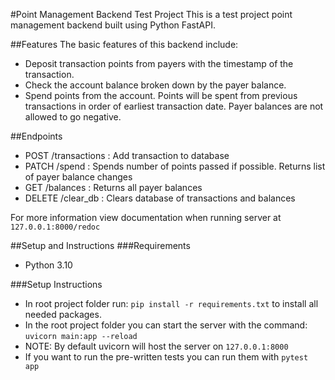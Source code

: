 #Point Management Backend Test Project
This is a test project point management backend built using Python FastAPI.

##Features
The basic features of this backend include:
- Deposit transaction points from payers with the timestamp of the transaction.
- Check the account balance broken down by the payer balance.
- Spend points from the account. Points will be spent from previous transactions in order of earliest transaction date. Payer balances are not allowed to go negative.

##Endpoints
- POST /transactions : Add transaction to database
- PATCH /spend : Spends number of points passed if possible. Returns list of payer balance changes
- GET /balances : Returns all payer balances
- DELETE /clear_db : Clears database of transactions and balances

For more information view documentation when running server at `127.0.0.1:8000/redoc`

##Setup and Instructions
###Requirements
- Python 3.10

###Setup Instructions
- In root project folder run: `pip install -r requirements.txt` to install all needed packages.
- In the root project folder you can start the server with the command: `uvicorn main:app --reload`
- NOTE: By default uvicorn will host the server on `127.0.0.1:8000`
- If you want to run the pre-written tests you can run them with `pytest app`